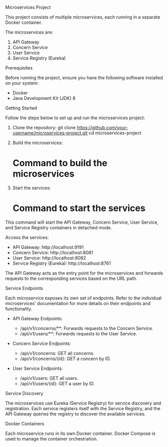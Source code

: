 Microservices Project

This project consists of multiple microservices, each running in a separate Docker container. 

The microservices are:
1. API Gateway
2. Concern Service
3. User Service
4. Service Registry (Eureka)

Prerequisites

Before running the project, ensure you have the following software installed on your system:

- Docker
- Java Development Kit (JDK) 8

Getting Started

Follow the steps below to set up and run the microservices project:

1. Clone the repository:
   git clone https://github.com/your-username/microservices-project.git
   cd microservices-project

2. Build the microservices:
   # Command to build the microservices

3. Start the services:
   # Command to start the services

This command will start the API Gateway, Concern Service, User Service, and Service Registry containers in detached mode.

Access the services:

- API Gateway: http://localhost:9191
- Concern Service: http://localhost:8081
- User Service: http://localhost:8082
- Service Registry (Eureka): http://localhost:8761

The API Gateway acts as the entry point for the microservices and forwards requests to the corresponding services based on the URL path.

Service Endpoints

Each microservice exposes its own set of endpoints. Refer to the individual microservices' documentation for more details on their endpoints and functionality.

- API Gateway Endpoints:
  - /api/v1/concerns/**: Forwards requests to the Concern Service.
  - /api/v1/users/**: Forwards requests to the User Service.

- Concern Service Endpoints:
  - /api/v1/concerns: GET all concerns.
  - /api/v1/concerns/{id}: GET a concern by ID.

- User Service Endpoints:
  - /api/v1/users: GET all users.
  - /api/v1/users/{id}: GET a user by ID.

Service Discovery

The microservices use Eureka (Service Registry) for service discovery and registration. Each service registers itself with the Service Registry, and the API Gateway queries the registry to discover the available services.

Docker Containers

Each microservice runs in its own Docker container. Docker Compose is used to manage the container orchestration.
